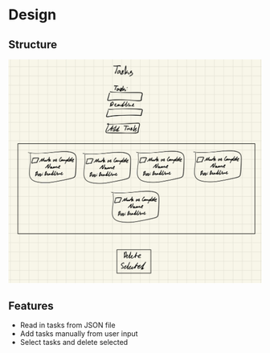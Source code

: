 # Design

## Structure
![img](Task2-Design.jpg)

## Features
- Read in tasks from JSON file
- Add tasks manually from user input
- Select tasks and delete selected
